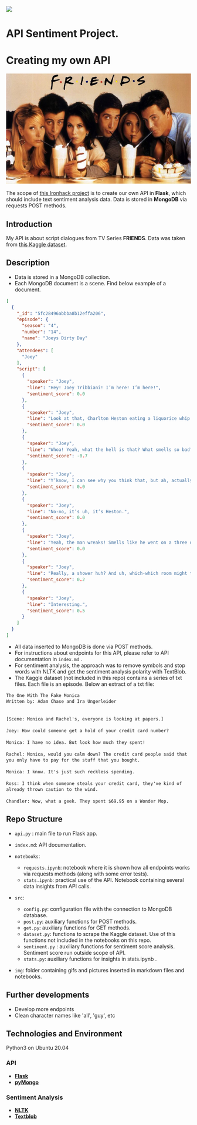  <div style=><img src="https://camo.githubusercontent.com/52d2ff8778b60261533a7dba8dd989c6893a519b/68747470733a2f2f692e696d6775722e636f6d2f315167724e4e772e706e67"/></div>

# API Sentiment Project. 
# Creating my own API

 <div style="text-align:center"><img src="img/banner2.jpg" height=300 /></div>

The scope of [this Ironhack project](https://github.com/sgonzalainen/datamad1020-rev/tree/master/projects/W6-api-sentiment-project) is to create our own API in **Flask**, which should include text sentiment analysis data. Data is stored in **MongoDB** via requests POST methods.

## Introduction
My API is about script dialogues from TV Series **FRIENDS**. Data was taken from [this Kaggle dataset](https://www.kaggle.com/blessondensil294/friends-tv-series-screenplay-script).

## Description

* Data is stored in a MongoDB collection.
* Each MongoDB document is a scene. Find below example of a document.

```json
[
  {
    "_id": "5fc28496abbba8b12effa206", 
    "episode": {
      "season": "4", 
      "number": "14", 
      "name": "Joeys Dirty Day"
    }, 
    "attendees": [
      "Joey"
    ], 
    "script": [
      {
        "speaker": "Joey", 
        "line": "Hey! Joey Tribbiani! I’m here! I’m here!", 
        "sentiment_score": 0.0
      }, 
      {
        "speaker": "Joey", 
        "line": "Look at that, Charlton Heston eating a liquorice whip!", 
        "sentiment_score": 0.0
      }, 
      {
        "speaker": "Joey", 
        "line": "Whoa! Yeah, what the hell is that? What smells so bad?", 
        "sentiment_score": -0.7
      }, 
      {
        "speaker": "Joey", 
        "line": "Y’know, I can see why you think that, but ah, actually, you know who I think it is?", 
        "sentiment_score": 0.0
      }, 
      {
        "speaker": "Joey", 
        "line": "No-no, it’s uh, it’s Heston.", 
        "sentiment_score": 0.0
      }, 
      {
        "speaker": "Joey", 
        "line": "Yeah, the man wreaks! Smells like he went on a three day fishing trip and then ate some liquorice.", 
        "sentiment_score": 0.0
      }, 
      {
        "speaker": "Joey", 
        "line": "Really, a shower huh? And uh, which-which room might that be?", 
        "sentiment_score": 0.2
      }, 
      {
        "speaker": "Joey", 
        "line": "Interesting.", 
        "sentiment_score": 0.5
      }
    ]
  }
]
```

* All data inserted to MongoDB is done via POST methods.
* For instructions about endpoints for this API, please refer to API documentation in `index.md` .
* For sentiment analysis, the approach was to remove symbols and stop words with NLTK and get the sentiment analysis polarity with TextBlob.
* The Kaggle dataset (not included in this repo) contains a series of txt files. Each file is an episode. Below an extract of a txt file:

```
The One With The Fake Monica
Written by: Adam Chase and Ira Ungerleider


[Scene: Monica and Rachel's, everyone is looking at papers.]

Joey: How could someone get a hold of your credit card number?

Monica: I have no idea. But look how much they spent!

Rachel: Monica, would you calm down? The credit card people said that you only have to pay for the stuff that you bought.

Monica: I know. It's just such reckless spending.

Ross: I think when someone steals your credit card, they've kind of already thrown caution to the wind.

Chandler: Wow, what a geek. They spent $69.95 on a Wonder Mop.

```

## Repo Structure
* `api.py` : main file to run Flask app.
* `index.md`: API documentation.
* `notebooks`:

    * `requests.ipynb`: notebook where it is shown how all endpoints works via requests methods (along with some error tests).
    * `stats.ipynb`: practical use of the API. Notebook containing several data insights from API calls.
* `src`:

    * `config.py`: configuration file with the connection to MongoDB database.
    * `post.py`: auxiliary functions for POST methods.
    * `get.py`: auxiliary functions for GET methods.
    * `dataset.py`: functions to scrape the Kaggle dataset. Use of this functions not included in the notebooks on this repo.
    * `sentiment.py` : auxiliary functions for sentiment score analysis. Sentiment score run outside scope of API.
    * `stats.py`: auxiliary functions for insights in stats.ipynb . 
* `img`: folder containing gifs and pictures inserted in markdown files and notebooks. 

## Further developments
* Develop more endpoints
* Clean character names like 'all', 'guy', etc


## Technologies and Environment

Python3 on Ubuntu 20.04


### API
* __[Flask](https://pypi.org/project/Flask/)__
* __[pyMongo](https://pypi.org/project/pymongo/)__

### Sentiment Analysis
* __[NLTK](https://pypi.org/project/nltk/)__
* __[Textblob](https://pypi.org/project/textblob/)__

